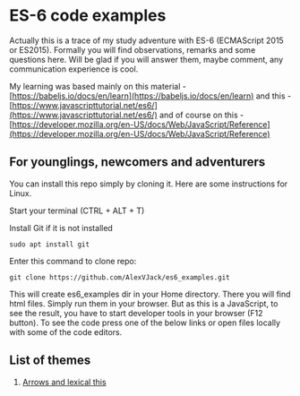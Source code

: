 # ES-6 code examples

Actually this is a trace of my study adventure with ES-6 (ECMAScript 2015 or ES2015). Formally you will find observations, remarks and some questions here. Will be glad if you will answer them, maybe comment, any communication experience is cool.

My learning was based mainly on this material - [https://babeljs.io/docs/en/learn](https://babeljs.io/docs/en/learn)
and this - [https://www.javascripttutorial.net/es6/](https://www.javascripttutorial.net/es6/)
and of course on this - [https://developer.mozilla.org/en-US/docs/Web/JavaScript/Reference](https://developer.mozilla.org/en-US/docs/Web/JavaScript/Reference)

## For younglings, newcomers and adventurers

You can install this repo simply by cloning it. Here are some instructions for Linux.

Start your terminal (CTRL + ALT + T)

Install Git if it is not installed
```
sudo apt install git
```
Enter this command to clone repo:
```
git clone https://github.com/AlexVJack/es6_examples.git
``` 

This will create es6_examples dir in your Home directory. There you will find html files. Simply run them in your browser. But as this is a JavaScript, to see the result, you have to start developer tools in your browser (F12 button). To see the code press one of the below links or open files locally with some of the code editors.

## List of themes

1. [Arrows and lexical this](arrows_and_lexic_this.html)